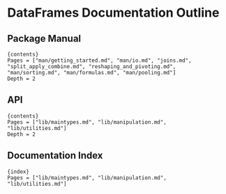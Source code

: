 # DataFrames Documentation Outline

## Package Manual

    {contents}
    Pages = ["man/getting_started.md", "man/io.md", "joins.md", "split_apply_combine.md", "reshaping_and_pivoting.md", "man/sorting.md", "man/formulas.md", "man/pooling.md"]
    Depth = 2

## API

    {contents}
    Pages = ["lib/maintypes.md", "lib/manipulation.md", "lib/utilities.md"]
    Depth = 2

## Documentation Index

    {index}
    Pages = ["lib/maintypes.md", "lib/manipulation.md", "lib/utilities.md"]

